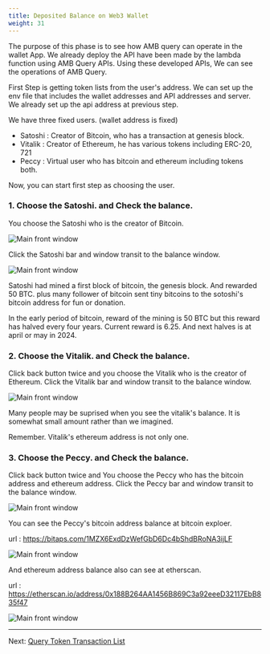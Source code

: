```yaml
---
title: Deposited Balance on Web3 Wallet
weight: 31
---
```


The purpose of this phase is to see how AMB query can operate in the wallet App.
We already deploy the API have been made by the lambda function using AMB Query APIs.
Using these developed APIs, We can see the operations of AMB Query.

First Step is getting token lists from the user's address.
We can set up the env file that includes the wallet addresses and API addresses and server. We already set up the api address at previous step.


We have three fixed users. (wallet address is fixed)

* Satoshi : Creator of Bitcoin, who has a transaction at genesis block.
* Vitalik : Creator of Ethereum, he has various tokens including ERC-20, 721
* Peccy : Virtual user who has bitcoin and ethereum including tokens both.

 
Now, you can start first step as choosing the user.

### 1. Choose the Satoshi. and Check the balance.

You choose the Satoshi who is the creator of Bitcoin.

![Main front window](/contents/static/02-token-balance/01-token-balance-query-wallet/user_list.png)

Click the Satoshi bar and window transit to the balance window.

![Main front window](/contents/static/02-token-balance/01-token-balance-query-wallet/satoshi_balances.png)

Satoshi had mined a first block of bitcoin, the genesis block. And rewarded 50 BTC.
plus many follower of bitcoin sent tiny bitcoins to the sotoshi's bitcoin address for fun or donation. 

In the early period of bitcoin, reward of the mining is 50 BTC but this reward has halved every four years. Current reward is 6.25. And next halves is at april or may in 2024.



### 2. Choose the Vitalik. and Check the balance.

Click back button twice and you choose the Vitalik who is the creator of Ethereum.
Click the Vitalik bar and window transit to the balance window.

![Main front window](/contents/static/02-token-balance/01-token-balance-query-wallet/vitalik_balances.png)

Many people may be suprised when you see the vitalik's balance. It is somewhat small amount rather than we imagined. 

Remember. Vitalik's ethereum address is not only one.


### 3. Choose the Peccy. and Check the balance.

Click back button twice and You choose the Peccy who has the bitcoin address and ethereum address.
Click the Peccy bar and window transit to the balance window.

![Main front window](/contents/static/02-token-balance/01-token-balance-query-wallet/peccy_balances.png)

You can see the Peccy's bitcoin address balance at bitcoin exploer. 

url : https://bitaps.com/1MZX6ExdDzWefGbD6Dc4bShdBRoNA3ijLF

![Main front window](/contents/static/02-token-balance/01-token-balance-query-wallet/peccy_bitcoin_explore.png)

And ethereum address balance also can see at etherscan.

url : https://etherscan.io/address/0x188B264AA1456B869C3a92eeeD32117EbB835f47 

![Main front window](/contents/static/02-token-balance/01-token-balance-query-wallet/peccy_etherscan.png)

----
Next: [Query Token Transaction List](../../03-token-trx-list/index.en.md)